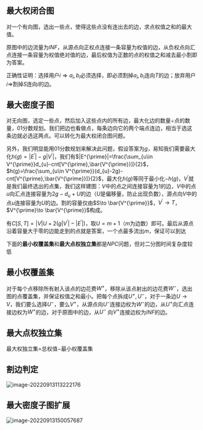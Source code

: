 ## 最大权闭合图

对一个有向图，选出一些点，使得这些点没有连出去的边，求点权值之和的最大值。

原图中的边流量为$INF$，从源点向正权点连接一条容量为权值的边，从负权点向汇点连接一条容量为权值绝对值的边，最后权值为正数的点的权值之和减去最小割即为答案。

正确性证明：选择用户$i⇒ a_{i},b_{i}$必须选择，即必须割掉$a_{i},b_{i}$连向$T$的边；放弃用户$i⇒$割掉$S$连向$i$的边。

## 最大密度子图

对无向图，选定一些点，然后加入这些点内的所有边，最大化边的数量$\div$点的数量，$01$分数规划。我们把边也看做点，每条边向它的两个端点连边，相当于选这条边就必选这两点。可以转化为最大权闭合图问题。

另外，我们明显能用$01$分数规划来解决此问题，假设答案为$g$，易知我们需要最大化$h(g)=|E^{\prime}|-g|V^{\prime}|$，我们有$|E^{\prime}|=\frac{\sum_{u\in V^{\prime}}d_{u}-cnt[V^{\prime},\bar{V^{\prime}}]}{2}$，$h(g)=\frac{\sum_{u\in V^{\prime}}(d_{u}-2g)-cnt[V^{\prime},\bar{V^{\prime}}]}{2}$，最大化$h(g)$等同于最小化$-h(g)$，$V^{\prime}$就是我们最终选出的点集，我们这样建图：$V$中的点之间连接容量为$1$的边，$V$中的点$u$向汇点连接容量为$2g-d_{u}+U$的边（$U$是偏移量，防止出现负数），源点向$V$中的点$u$连接容量为$U$的边。割的容量仅由$S\to \bar{V^{\prime}}$，$V^{\prime}\to T$，$V^{\prime}\to \bar{V^{\prime}}$构成。

有$C[S,T]=|V|U+2(g|V^{\prime}|-|E^{\prime}|)$，取$U=m+1$（$m$为边数）即可。最后从源点沿着容量大于零的边能走到的点就是答案，一个点最多流出$m$，保证可以到达

下面的**最小权覆盖集**和**最大点权独立集**都是$NPC$问题，但对二分图时间复杂度较低

## 最小权覆盖集

对于每个点移除所有射入该点的边花费$W^{+}$，移除从该点射出的边花费$W^{-}$，选出图的点覆盖集，并保证权值之和最小。把每个点拆成$U^{+},U^{-}$，对于一条边$U \to V$，我们要么选择$U^{-}$，要么$V^{+}$，从源点向$U^{-}$连接边权为$W^{-}$的边，从$U^{+}$向汇点连接边权为$W^{+}$的边，对于原图中的边，从$U^{-}$ 向$V^{+}$连接边权为$INF$的边。

## 最大点权独立集

最大权独立集$=$总权值$-$最小权覆盖集

## 割边判定

![image-20220913113222176](https://cartoonwqy.oss-cn-nanjing.aliyuncs.com/boke/image-20220913113222176.png)

## 最大密度子图扩展

![image-20220913150057687](https://cartoonwqy.oss-cn-nanjing.aliyuncs.com/boke/image-20220913150057687.png)

